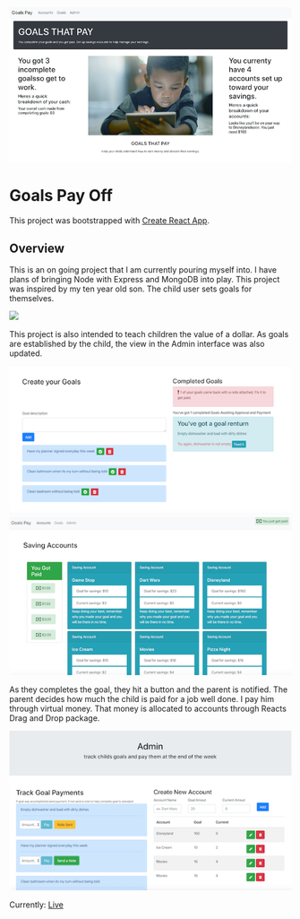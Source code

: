 ![](images/home.png)


# Goals Pay Off
This project was bootstrapped with [Create React App](https://github.com/facebook/create-react-app).


## Overview
This is an on going project that I am currently pouring myself into. I have plans of bringing Node with Express and MongoDB into play. This project was inspired by my ten year old son. The child user sets goals for themselves. 

![](mages/home.png)

This project is also intended to teach children the value of a dollar. As goals are established by the child, the view in the Admin interface was also updated. 

![](images/goals.png)
![](images/bank.png)

As they completes the goal, they hit a button and the parent is notified. The parent decides how much the child is paid for a job well done. I pay him through virtual money. That money is allocated to accounts through Reacts Drag and Drop package.

![](images/admin.png)


Currently: [Live](https://adiaguidry.github.io/deploy-goalspay-github-pages/#/admin)
